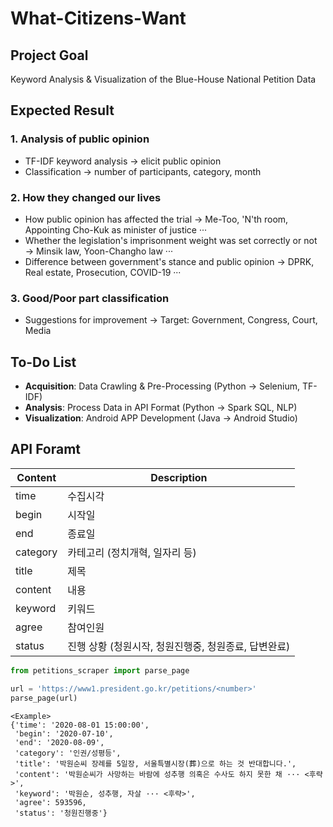 # What-Citizens-Want
## Project Goal
Keyword Analysis & Visualization of the Blue-House National Petition Data

## Expected Result
### 1. Analysis of public opinion
- TF-IDF keyword analysis → elicit public opinion
- Classification → number of participants, category, month
### 2. How they changed our lives
- How public opinion has affected the trial → Me-Too, 'N'th room, Appointing Cho-Kuk as minister of justice ···
- Whether the legislation's imprisonment weight was set correctly or not → Minsik law, Yoon-Changho law ···
- Difference between government's stance and public opinion → DPRK, Real estate, Prosecution, COVID-19 ···
### 3. Good/Poor part classification
- Suggestions for improvement → Target: Government, Congress, Court, Media

## To-Do List
- **Acquisition**: Data Crawling & Pre-Processing (Python → Selenium, TF-IDF)
- **Analysis**: Process Data in API Format (Python → Spark SQL, NLP)
- **Visualization**: Android APP Development (Java → Android Studio)

## API Foramt
| Content | Description |
| --- | --- |
| time | 수집시각 |
| begin | 시작일 |
| end | 종료일 |
| category | 카테고리 (정치개혁, 일자리 등) |
| title | 제목 |
| content | 내용 |
| keyword | 키워드 |
| agree | 참여인원 |
| status | 진행 상황 (청원시작, 청원진행중, 청원종료, 답변완료) |
```python
from petitions_scraper import parse_page

url = 'https://www1.president.go.kr/petitions/<number>'
parse_page(url)
```

```
<Example>
{'time': '2020-08-01 15:00:00',
 'begin': '2020-07-10',
 'end': '2020-08-09',
 'category': '인권/성평등',
 'title': '박원순씨 장례를 5일장, 서울특별시장(葬)으로 하는 것 반대합니다.',
 'content': '박원순씨가 사망하는 바람에 성추행 의혹은 수사도 하지 못한 채 ··· <후략>',
 'keyword': '박원순, 성추행, 자살 ··· <후략>',
 'agree': 593596,
 'status': '청원진행중'}
 ```
